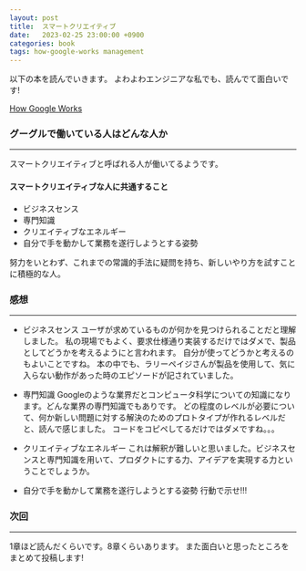 ```yaml
---
layout: post
title:  スマートクリエイティブ
date:   2023-02-25 23:00:00 +0900
categories: book
tags: how-google-works management
---
```


以下の本を読んでいきます。
よわよわエンジニアな私でも、読んでて面白いです!

[How Google Works](https://amzn.asia/d/iPyscje)

### グーグルで働いている人はどんな人か

***

スマートクリエイティブと呼ばれる人が働いてるようです。

#### スマートクリエイティブな人に共通すること

* ビジネスセンス
* 専門知識
* クリエイティブなエネルギー
* 自分で手を動かして業務を遂行しようとする姿勢

努力をいとわず、これまでの常識的手法に疑問を持ち、新しいやり方を試すことに積極的な人。

### 感想

***

* ビジネスセンス
ユーザが求めているものが何かを見つけられることだと理解しました。
私の現場でもよく、要求仕様通り実装するだけではダメで、製品としてどうかを考えるようにと言われます。
自分が使ってどうかと考えるのもよいことですね。
本の中でも、ラリーペイジさんが製品を使用して、気に入らない動作があった時のエピソードが記されていました。

* 専門知識
Googleのような業界だとコンピュータ科学についての知識になります。どんな業界の専門知識でもありです。
どの程度のレベルが必要について、何か新しい問題に対する解決のためのプロトタイプが作れるレベルだと、読んで感じました。
コードをコピペしてるだけではダメですね。。。

* クリエイティブなエネルギー
これは解釈が難しいと思いました。ビジネスセンスと専門知識を用いて、プロダクトにする力、アイデアを実現する力ということでしょうか。

* 自分で手を動かして業務を遂行しようとする姿勢
行動で示せ!!!

### 次回

***

1章ほど読んだくらいです。8章くらいあります。
また面白いと思ったところをまとめて投稿します!
